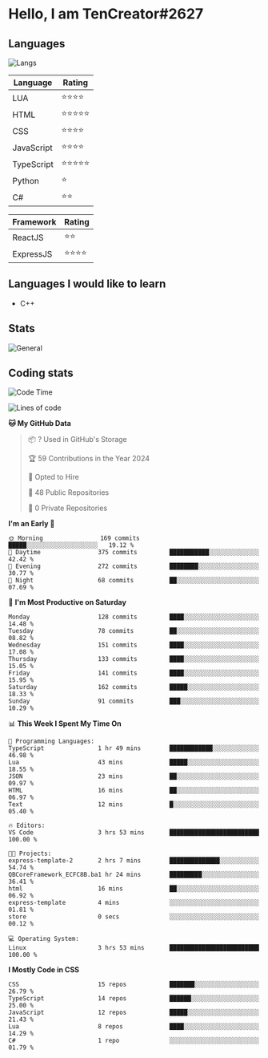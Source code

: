 # Hello, I am TenCreator#2627

## Languages
![Langs](https://github-readme-stats.vercel.app/api/top-langs/?username=tencreator&layout=compact&theme=radical)


|Language|Rating|
|--------|------|
|LUA|⭐️⭐️⭐️⭐️|
|HTML|⭐️⭐️⭐️⭐️⭐️|
|CSS|⭐️⭐️⭐️⭐️|
|JavaScript|⭐️⭐️⭐️⭐️|
|TypeScript|⭐️⭐️⭐️⭐️⭐️|
|Python|⭐️|
|C#|⭐️⭐️ |

|Framework|Rating|
|--------|------|
|ReactJS|⭐️⭐️|
|ExpressJS|⭐️⭐️⭐️⭐️|

## Languages I would like to learn
- C++

## Stats
![General](https://github-readme-stats.vercel.app/api?username=tencreator&show_icons=true&theme=radical)

## Coding stats
<!--START_SECTION:waka-->
![Code Time](http://img.shields.io/badge/Code%20Time-18%20hrs%2026%20mins-blue)

![Lines of code](https://img.shields.io/badge/From%20Hello%20World%20I%27ve%20Written-583.7%20thousand%20lines%20of%20code-blue)

**🐱 My GitHub Data** 

> 📦 ? Used in GitHub's Storage 
 > 
> 🏆 59 Contributions in the Year 2024
 > 
> 💼 Opted to Hire
 > 
> 📜 48 Public Repositories 
 > 
> 🔑 0 Private Repositories 
 > 
**I'm an Early 🐤** 

```text
🌞 Morning                169 commits         █████░░░░░░░░░░░░░░░░░░░░   19.12 % 
🌆 Daytime                375 commits         ███████████░░░░░░░░░░░░░░   42.42 % 
🌃 Evening                272 commits         ████████░░░░░░░░░░░░░░░░░   30.77 % 
🌙 Night                  68 commits          ██░░░░░░░░░░░░░░░░░░░░░░░   07.69 % 
```
📅 **I'm Most Productive on Saturday** 

```text
Monday                   128 commits         ████░░░░░░░░░░░░░░░░░░░░░   14.48 % 
Tuesday                  78 commits          ██░░░░░░░░░░░░░░░░░░░░░░░   08.82 % 
Wednesday                151 commits         ████░░░░░░░░░░░░░░░░░░░░░   17.08 % 
Thursday                 133 commits         ████░░░░░░░░░░░░░░░░░░░░░   15.05 % 
Friday                   141 commits         ████░░░░░░░░░░░░░░░░░░░░░   15.95 % 
Saturday                 162 commits         █████░░░░░░░░░░░░░░░░░░░░   18.33 % 
Sunday                   91 commits          ███░░░░░░░░░░░░░░░░░░░░░░   10.29 % 
```


📊 **This Week I Spent My Time On** 

```text
💬 Programming Languages: 
TypeScript               1 hr 49 mins        ████████████░░░░░░░░░░░░░   46.98 % 
Lua                      43 mins             █████░░░░░░░░░░░░░░░░░░░░   18.55 % 
JSON                     23 mins             ██░░░░░░░░░░░░░░░░░░░░░░░   09.97 % 
HTML                     16 mins             ██░░░░░░░░░░░░░░░░░░░░░░░   06.97 % 
Text                     12 mins             █░░░░░░░░░░░░░░░░░░░░░░░░   05.40 % 

🔥 Editors: 
VS Code                  3 hrs 53 mins       █████████████████████████   100.00 % 

🐱‍💻 Projects: 
express-template-2       2 hrs 7 mins        ██████████████░░░░░░░░░░░   54.74 % 
QBCoreFramework_ECFC8B.ba1 hr 24 mins        █████████░░░░░░░░░░░░░░░░   36.41 % 
html                     16 mins             ██░░░░░░░░░░░░░░░░░░░░░░░   06.92 % 
express-template         4 mins              ░░░░░░░░░░░░░░░░░░░░░░░░░   01.81 % 
store                    0 secs              ░░░░░░░░░░░░░░░░░░░░░░░░░   00.12 % 

💻 Operating System: 
Linux                    3 hrs 53 mins       █████████████████████████   100.00 % 
```

**I Mostly Code in CSS** 

```text
CSS                      15 repos            ███████░░░░░░░░░░░░░░░░░░   26.79 % 
TypeScript               14 repos            ██████░░░░░░░░░░░░░░░░░░░   25.00 % 
JavaScript               12 repos            █████░░░░░░░░░░░░░░░░░░░░   21.43 % 
Lua                      8 repos             ████░░░░░░░░░░░░░░░░░░░░░   14.29 % 
C#                       1 repo              ░░░░░░░░░░░░░░░░░░░░░░░░░   01.79 % 
```




<!--END_SECTION:waka-->
